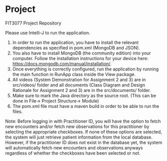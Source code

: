 # Project

FIT3077 Project Repository

Please use Intelli-J to run the application.
1. In order to run the application, you have to install the relevant dependencies as specified in pom.xml (MongoDB 
and JSON).
2. You also have to install MongoDB (the community edition) into your computer. Follow the installation instructions 
for your device here: https://docs.mongodb.com/manual/installation/.
3. Once everything is correctly configured, run the application by running the main function in RunApp class inside the 
View package.
4. All videos (System Demonstration for Assignment 2 and 3) are in src/videos/ folder and all documents 
(Class Diagram and Design Rationale for Assignment 2 and 3) are in the src/documents/ folder.
5. Make sure to mark the Java directory as the source root. (This can be done in File-> Project Structure-> Module)
6. The pom.xml file must have a maven build in order to be able to run the files.

Note: Before logging in with Practitioner ID, you will have the option to fetch new encounters and/or fetch new
observations for this practitioner by selecting the appropriate checkboxes. If none of these options are selected, the
system will just retrieve patient information from the local database. However, if the practitioner ID does not exist 
in the database yet, the system will automatically fetch new encounters and observations anyways regardless of whether
the checkboxes have been selected or not.

